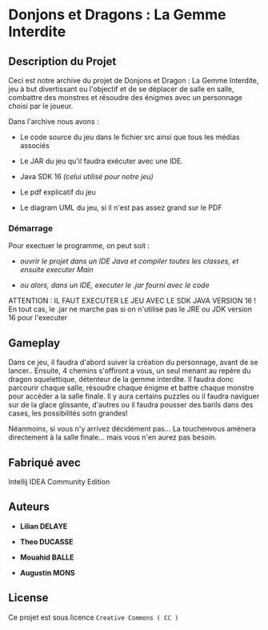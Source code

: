 # Donjons et Dragons : La Gemme Interdite

## Description du Projet

Ceci est notre archive du projet de Donjons et Dragon : La Gemme Interdite, jeu à but divertissant ou l'objectif et de se déplacer de salle en salle, combattre
des monstres et résoudre des énigmes avec un personnage choisi par le joueur.

Dans l'archive nous avons : 
- Le code source du jeu dans le fichier src ainsi que tous les médias associés

- Le JAR du jeu qu'il faudra exécuter avec une IDE.

- Java SDK 16 _(celui utilisé pour notre jeu)_

- Le pdf explicatif du jeu

- Le diagram UML du jeu, si il n'est pas assez grand sur le PDF


### Démarrage

Pour exectuer le programme, on peut soit :

- _ouvrir le projet dans un IDE Java et compiler toutes les classes, et ensuite executer Main_

- _ou alors, dans un IDE, executer le .jar fourni avec le code_

ATTENTION : IL FAUT EXECUTER LE JEU AVEC LE SDK JAVA VERSION 16 ! En tout cas, le .jar ne marche pas si on n'utilise pas le JRE ou JDK version 16 pour l'executer


## Gameplay

Dans ce jeu, il faudra d'abord suiver la création du personnage, avant de se lancer.. Ensuite, 4 chemins s'offiront a vous, un seul menant au repère du dragon
squelettique, détenteur de la gemme interdite. Il faudra donc parcourir chaque salle, résoudre chaque énigme et battre chaque monstre pour accéder a la salle finale.
Il y aura certains puzzles ou il faudra naviguer sur de la glace glissante, d'autres ou il faudra pousser des barils dans des cases, les possibilités sotn grandes!

Néanmoins, si vous n'y arrivez décidément pas... La touche`` H ``vous amènera directement à la salle finale... mais vous n'en aurez pas besoin.


## Fabriqué avec

Intellij IDEA Community Edition



## Auteurs

* **Lilian DELAYE** 

* **Theo DUCASSE**
* **Mouahid BALLE**
* **Augustin MONS**

## License

Ce projet est sous licence ``Creative Commons ( CC ) `` 

